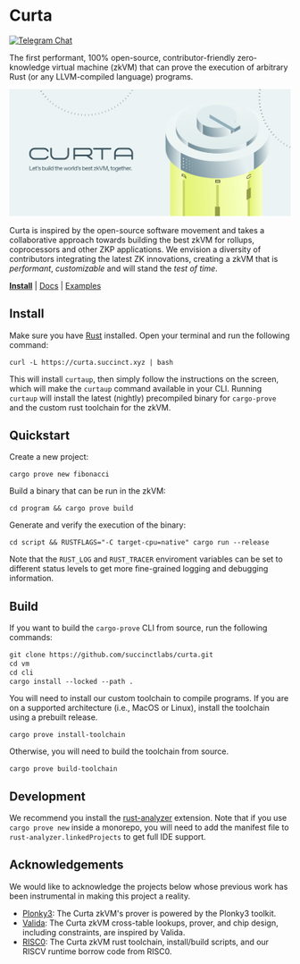 # Curta

[![Telegram Chat][tg-badge]][tg-url]

The first performant, 100% open-source, contributor-friendly zero-knowledge virtual machine (zkVM) that can prove the execution of arbitrary Rust (or any LLVM-compiled language) programs.

![](assets/curta.svg)

Curta is inspired by the open-source software movement and takes a collaborative approach towards building the best zkVM for rollups, coprocessors and other ZKP applications. We envision a diversity of contributors integrating the latest ZK innovations, creating a zkVM that is *performant*, *customizable* and will stand the *test of time*.

**[Install](https://succinctlabs.github.io/curta/getting-started/install.html)**
| [Docs](https://succinctlabs.github.io/curta)
| [Examples](https://github.com/succinctlabs/curta/tree/main/examples)

[tg-badge]: https://img.shields.io/endpoint?color=neon&logo=telegram&label=chat&url=https://tg.sumanjay.workers.dev/succinct_curta
[tg-url]: https://t.me/succinct_curta

## Install

Make sure you have [Rust](https://www.rust-lang.org/tools/install) installed. Open your terminal and run the following command:

```
curl -L https://curta.succinct.xyz | bash
```

This will install `curtaup`, then simply follow the instructions on the screen, which will make the `curtaup` command available in your CLI.
Running `curtaup` will install the latest (nightly) precompiled binary for `cargo-prove` and the custom rust toolchain for the zkVM. 

## Quickstart

Create a new project:

```
cargo prove new fibonacci
```

Build a binary that can be run in the zkVM:

```
cd program && cargo prove build
```

Generate and verify the execution of the binary:
```
cd script && RUSTFLAGS="-C target-cpu=native" cargo run --release
```

Note that the `RUST_LOG` and `RUST_TRACER` enviroment variables can be set to different status levels to get more fine-grained logging and debugging information.

## Build

If you want to build the `cargo-prove` CLI from source, run the following commands:
```
git clone https://github.com/succinctlabs/curta.git
cd vm
cd cli
cargo install --locked --path .
```

You will need to install our custom toolchain to compile programs. If you are on a supported architecture 
(i.e., MacOS or Linux), install the toolchain using a prebuilt release.
```
cargo prove install-toolchain
```

Otherwise, you will need to build the toolchain from source.
```
cargo prove build-toolchain
```

## Development

We recommend you install the [rust-analyzer](https://marketplace.visualstudio.com/items?itemName=rust-lang.rust-analyzer) extension.
Note that if you use `cargo prove new` inside a monorepo, you will need to add the manifest file to `rust-analyzer.linkedProjects` to get full IDE support.

## Acknowledgements

We would like to acknowledge the projects below whose previous work has been instrumental in making this project a reality.

- [Plonky3](https://github.com/Plonky3/Plonky3): The Curta zkVM's prover is powered by the Plonky3 toolkit.
- [Valida](https://github.com/valida-xyz/valida): The Curta zkVM cross-table lookups, prover, and chip design, including constraints, are inspired by Valida.
- [RISC0](https://github.com/risc0/risc0): The Curta zkVM rust toolchain, install/build scripts, and our RISCV runtime borrow code from RISC0.
